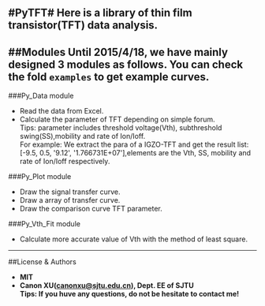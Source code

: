 #PyTFT#
**Here is a library of thin film transistor(TFT) data analysis.**
 --------------
##Modules
Until 2015/4/18, we have mainly designed 3 modules as follows. You can check the fold `examples` to get example curves.
 ---------------------------------------------

###Py_Data module
- Read the data from Excel.
- Calculate the parameter of TFT depending on simple forum.
<br/>Tips: parameter includes threshold voltage(Vth), subthreshold swing(SS),mobility and rate of Ion/Ioff.
<br/>For example: We extract the para of a IGZO-TFT and get the result list: [-9.5, 0.5, '9.12', '1.766731E+07'],elements are the Vth, SS, mobility and rate of Ion/Ioff respectively. 


###Py_Plot module
- Draw the signal transfer curve.
- Draw a array of transfer curve.
- Draw the comparison curve TFT parameter.

###Py_Vth_Fit module
- Calculate more accurate value of Vth with the method of least square.

 ---------------------------------------------

##License & Authors
- **MIT**
- **Canon XU(canonxu@sjtu.edu.cn),  Dept. EE of SJTU**
<br/>**Tips: If you huve any questions, do not be hesitate to contact me!**
